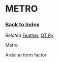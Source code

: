 
# METRO

### [Back to Index](index.md)

*Related* [Feather](feather.md), [QT Py](qt_py.md)

Metro

Arduino form factor